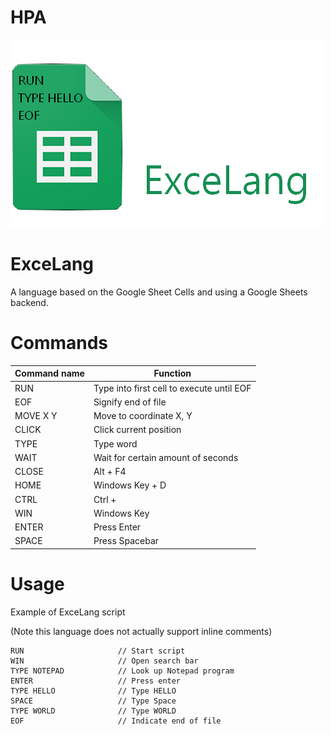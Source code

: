# HPA

![](https://github.com/ddmin/HPA/blob/master/excelang.png)

# ExceLang
A language based on the Google Sheet Cells and using a Google Sheets backend.

# Commands
| Command name | Function |
| ------------ | ----- |
| RUN | Type into first cell to execute until EOF |
| EOF | Signify end of file |
| MOVE X Y | Move to coordinate X, Y |
| CLICK | Click current position |
| TYPE <word> | Type word |
| WAIT <seconds> | Wait for certain amount of seconds |
| CLOSE | Alt + F4 |
| HOME | Windows Key + D |
| CTRL <key> | Ctrl + <key> |
| WIN | Windows Key |
| ENTER | Press Enter |
| SPACE | Press Spacebar |

# Usage
Example of ExceLang script

(Note this language does not actually support inline comments)
```
RUN                     // Start script
WIN                     // Open search bar
TYPE NOTEPAD            // Look up Notepad program
ENTER                   // Press enter
TYPE HELLO              // Type HELLO
SPACE                   // Type Space
TYPE WORLD              // Type WORLD
EOF                     // Indicate end of file
```
